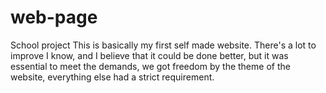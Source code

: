 # web-page
School project
This is basically my first self made website. There's a lot to improve I know, and I believe that it could be done better, but it was essential to meet the demands, we got freedom by the theme of the website, everything else had a strict requirement.

